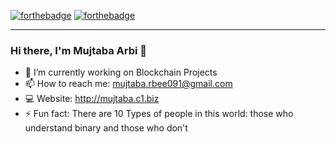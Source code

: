 [![forthebadge](https://forthebadge.com/images/badges/powered-by-overtime.svg)](https://forthebadge.com)
[![forthebadge](https://forthebadge.com/images/badges/not-a-bug-a-feature.svg)](https://forthebadge.com)

---

### Hi there, I'm Mujtaba Arbi 👋

<!--
**0xMujtaba/0xMujtaba** is a ✨ _special_ ✨ repository because its `README.md` (this file) appears on your GitHub profile.
Here are some ideas to get you started:
- 🔭 I’m currently working on Blockchain Projects
- 🌱 I’m currently learning ...
- 👯 I’m looking to collaborate on ...
- 🤔 I’m looking for help with ...
- 💬 Ask me about ...
- 📫 How to reach me: ...
- 😄 Pronouns: ...
- ⚡ Fun fact: ...
-->

- 🔭 I’m currently working on Blockchain Projects
- 📫 How to reach me: mujtaba.rbee091@gmail.com
- :computer: Website: http://mujtaba.c1.biz
- ⚡ Fun fact: There are 10 Types of people in this world: those who understand binary and those who don't

